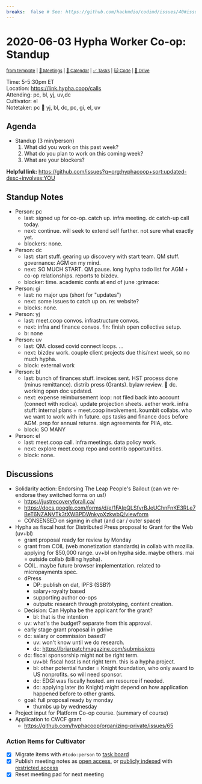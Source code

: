 ```yaml
---
breaks:  false # See: https://github.com/hackmdio/codimd/issues/40#issuecomment-172927690
---
```

# 2020-06-03 Hypha Worker Co-op: Standup

<sup>[from template][template] | [:notebook: Meetings][meetings] | [:date: Calendar][calendar] | [:white_check_mark: Tasks][tasks] | [:cat: Code][gh] | [:open_file_folder: Drive][drive]</sup>

Time:       5-5:30pm ET  
Location:   https://link.hypha.coop/calls  
Attending:  pc, bl, yj, uv,dc  
Cultivator: el  
Notetaker:  pc :raising_hand: yj, bl, dc, pc, gi, el, uv

## Agenda

- Standup (3 min/person)
  1. What did you work on this past week?
  2. What do you plan to work on this coming week?
  3. What are your blockers?
  
**Helpful link:** https://github.com/issues?q=org:hyphacoop+sort:updated-desc+involves:YOU

## Standup Notes

- Person: pc
	- last: signed up for co-op. catch up. infra meeting. dc catch-up call today.
	- next: continue. will seek to extend self further. not sure what exactly yet.
	- blockers: none.
- Person: dc
    - last: start stuff. gearing up discovery with start team. QM stuff. governance: AGM on my mind.
    - next: SO MUCH START. QM pause. long hypha todo list for AGM + co-op relationships. reports to bizdev.
    - blocker: time. academic confs at end of june :grimace:
- Person: gi
    - last: no major ups (short for "updates")
    - next: some issues to catch up on. re: website?
    - blocks: none.
- Person: yj
    - last: meet.coop convos. infrastructure convos.
    - next: infra and finance convos. fin: finish open collective setup.
    - b: none
- Person: uv
    - last: QM. closed covid connect loops. ...
    - next: bizdev work. couple client projects due this/next week, so no much hypha.
    - block: external work
- Person: bl
    - last: bunch of finances stuff. invoices sent. HST process done (minus remittance). distrib press (Grants). bylaw review. :raised_hands: dc. working open doc updated.
    - next: expense reimbursement loop: not filed back into account (connect with rodica). update projection sheets. aether work. infra stuff: internal plans + meet.coop involvement. koumbit collabs. who we want to work with in future. ops tasks and finance docs before AGM. prep for annual returns. sign agreements for PIIA, etc.
    - block: SO MANY
- Person: el
    - last: meet.coop call. infra meetings. data policy work.
    - next: explore meet.coop repo and contrib opportunities.
    - block: none.

## Discussions

- Solidarity action: Endorsing The Leap People's Bailout
  (can we re-endorse they switched forms on us!)
    - https://justrecoveryforall.ca/
    - https://docs.google.com/forms/d/e/1FAIpQLSfvrBJeUChnFnKE3RLe7BeT6NZANVTk3tXWBPDWnkyoXzkwbQ/viewform
    - CONSENSED on signing in chat (and car / outer space)
- Hypha as fiscal host for Distributed Press proposal to Grant for the Web (uv+bl)
    - grant proposal ready for review by Monday
    - grant from COIL (web monetization standards) in collab with mozilla. applying for $50,000 range. uv+bl on hypha side. maybe others. mai = outside collab (billing hypha).
    - COIL. maybe future browser implementation. related to micropayments spec.
    - dPress
        - DP: publish on dat, IPFS (SSB?)
        - salary+royalty based
        - supporting author co-ops
        - outputs: research through prototyping, content creation.
    - Decision: Can Hypha be the applicant for the grant?
        - bl: that is the intention
    - uv: what's the budget? separate from this approval.
    - early stage grant proposal in gdrive
    - dc: salary or commission based?
        - uv: won't know until we do research.
        - dc: https://briarpatchmagazine.com/submissions
    - dc: fiscal sponsorship might not be right term.
        - uv+bl: fiscal host is not right term. this is a hypha project.
        - bl: other potential funder = Knight foundation, who only award to US nonprofits. so will need sponsor.
        - dc: EDGI was fiscally hosted. am resource if needed.
        - dc: applying later (to Knight) might depend on how application happened before to other grants.
    - goal: full proposal ready by monday
        - thumbs up by wednesday
- Project input for Platform Co-op course. (summary of course)
- Application to CWCF grant
    - https://github.com/hyphacoop/organizing-private/issues/65


### Action Items for Cultivator

- [x] Migrate items with `#todo:person` to [task board][tasks]
- [x] Publish meeting notes as [open access][public], or [publicly indexed][index] with [restricted access][private]
- [x] Reset meeting pad for next meeting

<!-- Links: Important -->
[template]: https://link.hypha.coop/standup-template
[meetings]: https://link.hypha.coop/meetings
[calendar]: https://link.hypha.coop/calendar
[tasks]:    https://link.hypha.coop/tasks
[gh]:       https://link.hypha.coop/gh
[drive]:    https://link.hypha.coop/drive

<!-- Links: Archive -->
[public]:   https://github.com/hyphacoop/organizing/new/master?filename=_posts/meeting-notes/2020-MM-DD-standup.md
[index]:    https://github.com/hyphacoop/organizing/new/master?filename=_posts/private/meeting-notes/2020-MM-DD-standup.md&value=Empty%20file%20for%20public%20indexing%20of%20access-restricted%20file.
[private]:  https://github.com/hyphacoop/organizing-private/new/master?filename=meeting-notes/2020-MM-DD-standup.md
